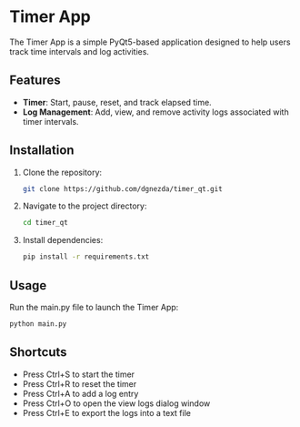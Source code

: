 # Timer App

The Timer App is a simple PyQt5-based application designed to help users track time intervals and log activities.

## Features

- **Timer**: Start, pause, reset, and track elapsed time.
- **Log Management**: Add, view, and remove activity logs associated with timer intervals.

## Installation

1. Clone the repository:

    ```bash
    git clone https://github.com/dgnezda/timer_qt.git
    ```

2. Navigate to the project directory:

    ```bash
    cd timer_qt
    ```

3. Install dependencies:

    ```bash
    pip install -r requirements.txt
    ```

## Usage

Run the main.py file to launch the Timer App:

```bash
python main.py
```

## Shortcuts

* Press Ctrl+S to start the timer
* Press Ctrl+R to reset the timer
* Press Ctrl+A to add a log entry
* Press Ctrl+O to open the view logs dialog window
* Press Ctrl+E to export the logs into a text file
